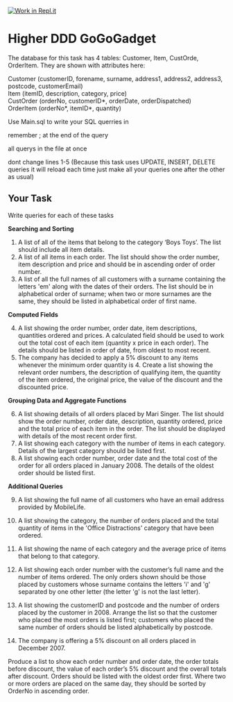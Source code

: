 [![Work in Repl.it](https://classroom.github.com/assets/work-in-replit-14baed9a392b3a25080506f3b7b6d57f295ec2978f6f33ec97e36a161684cbe9.svg)](https://classroom.github.com/online_ide?assignment_repo_id=4261490&assignment_repo_type=AssignmentRepo)
# Higher DDD GoGoGadget

The database for this task has 4 tables: Customer, Item, CustOrde, OrderItem. They are shown with attributes here:

Customer (customerID, forename, surname, address1, address2, address3, postcode, customerEmail)\
Item (itemID, description, category, price)\
CustOrder (orderNo, customerID*, orderDate, orderDispatched)\
OrderItem (orderNo*, itemID*, quantity)

Use Main.sql to write your SQL querries in

remember ; at the end of the query

all querys in the file at once

dont change lines 1-5 (Because this task uses UPDATE, INSERT, DELETE queries it will reload each time just make all your queries one after the other as usual)



## Your Task

Write queries for each of these tasks

**Searching and Sorting**

1.	A list of all of the items that belong to the category ‘Boys Toys’. The list should include all item details.
2.	A list of all items in each order. The list should show the order number, item description and price and should be in ascending order of order number.
3.	A list of all the full names of all customers with a surname containing the letters 'em' along with the dates of their orders. The list should be in alphabetical order of surname; when two or more surnames are the same, they should be listed in alphabetical order of first name.

**Computed Fields**

4.	A list showing the order number, order date, item descriptions, quantities ordered and prices. A calculated field should be used to work out the total cost of each item (quantity x price in each order). The details should be listed in order of date, from oldest to most recent.
5.	The company has decided to apply a 5% discount to any items whenever the minimum order quantity is 4. Create a list showing the relevant order numbers, the description of qualifying item, the quantity of the item ordered, the original price, the value of the discount and the discounted price.

**Grouping Data and Aggregate Functions**

6.	A list showing details of all orders placed by Mari Singer. The list should show the order number, order date, description, quantity ordered, price and the total price of each item in the order. The list should be displayed with details of the most recent order first.
7.	A list showing each category with the number of items in each category. Details of the largest category should be listed first.
8.	A list showing each order number, order date and the total cost of the order for all orders placed in January 2008. The details of the oldest order should be listed first.

**Additional Queries**

9.	A list showing the full name of all customers who have an email address provided by MobileLife.
10.	A list showing the category, the number of orders placed and the total quantity of items in the 'Office Distractions' category that have been ordered.
11.	A list showing the name of each category and the average price of items that belong to that category.
12.	A list showing each order number with the customer’s full name and the number of items ordered. The only orders shown should be those placed by customers whose surname contains the letters 'i' and 'g' separated by one other letter (the letter 'g' is not the last letter).
13.	A list showing the customerID and postcode and the number of orders placed by the customer in 2008. Arrange the list so that the customer who placed the most orders is listed first; customers who placed the same number of orders should be listed alphabetically by postcode.


14.	The company is offering a 5% discount on all orders placed in December 2007.

Produce a list to show each order number and order date, the order totals before discount, the value of each order’s 5% discount and the overall totals after discount. Orders should be listed with the oldest order first. Where two or more orders are placed on the same day, they should be sorted by OrderNo in ascending order.

